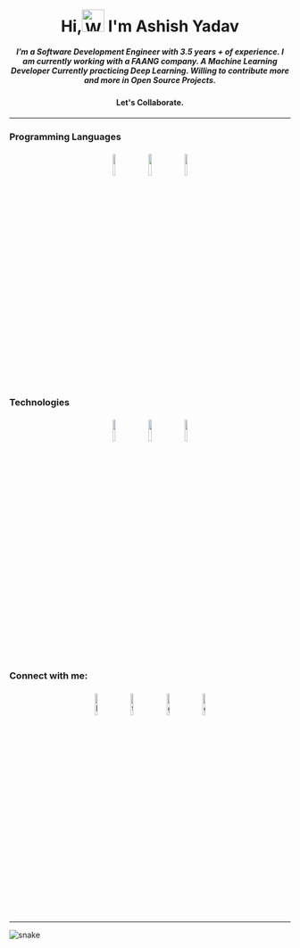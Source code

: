 [comment]: <> (<div><div><a href="https://github.com/ashyads/ashyads/raw/master/Ashish_Resume.pdf">)

[comment]: <> (<img  width="30%" src="/Users/ashyads/practice/ashyads/static/resume4.gif" alt="resume gif" >)

[comment]: <> (</a></div>)

[comment]: <> (<div>)

[comment]: <> (<a href="https://github.com/ashyads/ashyads/raw/master/Ashish_Resume.pdf">)

[comment]: <> (<img  width="100 px" src="/Users/ashyads/practice/ashyads/static/143-1432236_contacts-us-mail-mail-gif-us-mail-gifs.png" alt="resume gif" >)

[comment]: <> (</a>)

[comment]: <> (</div>)

[comment]: <> (</div>)

<h1 align="center">Hi,<img src="https://emoji.gg/assets/emoji/wavegif_1860.gif" alt="Waving hand animated gif" height="40" width="40" /> I'm Ashish Yadav</h1>
	 
<h5 align="center">
I’m a Software Development Engineer with 3.5 years + of experience. I am currently working with a FAANG company. A Machine Learning Developer
Currently practicing Deep Learning.
Willing to contribute more and more in Open Source Projects.</h5> 
<h4 align="center">Let's Collaborate.</h4>
<hr>

[comment]: <> (<p align="center">)

[comment]: <> (<img width="30%" style="padding:5px" src="/Users/ashyads/practice/ashyads/static/2187c071614535.5bcb5cb2a4495.gif"/>)

[comment]: <> (</p>)

[comment]: <> (<li>)

[comment]: <> (<ol>I am a LEARNER | DEVELOPER | WANDERER</ol>)

[comment]: <> (<ol>Software Developer at a FAANG company. </ol>)

[comment]: <> (Machine Learning Developer)

[comment]: <> (Currently practicing Deep Learning.)

[comment]: <> (Willing to contribute more and more in Open Source Projects)

[comment]: <> (</li>)

[comment]: <> (<br><br>)

[comment]: <> (<hr>)

<h3 align="Left">Programming Languages</h3>

<p align="center">
	<img width="10%" style="padding:5px" src="https://img.icons8.com/color/144/000000/python.png"/>
    <img width="10%" style="padding:5px" src="https://img.icons8.com/color/144/000000/java-coffee-cup-logo.png"/>	
    <img width="10%" style="padding:5px" src="https://img.icons8.com/color/144/000000/javascript.png"/>
<br><br>

[comment]: <> (<hr>)

<h3 align="Left">Technologies</h3>

<p align="center">
    <img width="10%" style="padding:5px" src="https://img.icons8.com/color/144/000000/django.png"/>
    <img width="10%" style="padding:5px" src="https://img.icons8.com/color/144/000000/spring-logo.png"/>
    <img width="10%" style="padding:5px" src="https://img.icons8.com/officexs/144/000000/react.png"/>

</p>
<br>

[comment]: <> (<hr>)

<p>
<h3 align="Left">Connect with me:</h3>
<p align="center">
    <a href="https://www.linkedin.com/in/ashyads/"><img alt="linkedin" width="10%" style="padding:5px" src="https://img.icons8.com/clouds/100/000000/linkedin.png"/></a>
    <a href="https://twitter.com/ashyads"><img alt="twitter" width="10%" style="padding:5px" src="https://img.icons8.com/clouds/100/000000/twitter.png"/></a>
    <a href="mailto:ashishyads26@gmail.com"><img alt="gmail" width="10%" style="padding:5px" src="https://img.icons8.com/clouds/100/000000/gmail-new.png"/></a>
    <a href="https://wa.me/919458201982"><img alt="gmail" width="10%" style="padding:5px" src="https://img.icons8.com/clouds/100/000000/whatsapp.png"/></a>

</p>
<hr>

[comment]: <> (	<a href="https://github.com/ashyads"><img alt="github" width="10%" style="padding:5px" src="https://img.icons8.com/clouds/100/000000/github.png"/></a>)


[comment]: <> (<a href="https://github.com/ashyads/ashyads/raw/master/Ashish_Resume.pdf">)

[comment]: <> (    <img  width="15%" src="/Users/ashyads/practice/ashyads/static/resume4.gif" alt="resume gif" >)


[comment]: <> (	<a href="https://www.facebook.com/ashyads/"><img alt="facebook" width="10%" style="padding:5px" src="https://img.icons8.com/clouds/100/000000/facebook-new.png"/></a>)
	
[comment]: <> (<a href="https://www.instagram.com/surname_firstname/"><img alt="instagram" width="10%" style="padding:5px" src="https://img.icons8.com/clouds/100/000000/instagram.png"/></a>)
	



<p align="center">

  <img src="https://github.com/ishikkkkaaaa/ishikkkkaaaa/raw/output/github-contribution-grid-snake.svg" alt="snake"></center>

</p>
